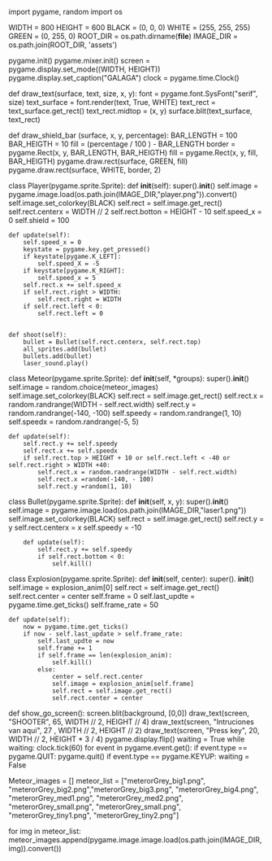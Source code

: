 import pygame, random
import os

WIDTH = 800
HEIGHT = 600
BLACK = (0, 0, 0)
WHITE = (255, 255, 255)
GREEN = (0, 255, 0)
ROOT_DIR = os.path.dirname(__file__)
IMAGE_DIR = os.path.join(ROOT_DIR, 'assets')

pygame.init()
pygame.mixer.init()
screen = pygame.display.set_mode((WIDTH, HEIGHT))
pygame.display.set_caption("GALAGA")
clock = pygame.time.Clock()

def draw_text(surface, text, size, x, y):
    font = pygame.font.SysFont("serif", size)
    text_surface = font.render(text, True, WHITE)
    text_rect = text_surface.get_rect()
    text_rect.midtop = (x, y)
    surface.blit(text_surface, text_rect)

def draw_shield_bar (surface, x, y, percentage):
    BAR_LENGTH = 100
    BAR_HEIGTH =  10
    fill = (percentage / 100 ) - BAR_LENGTH
    border = pygame.Rect(x, y, BAR_LENGTH, BAR_HEIGTH)
    fill = pygame.Rect(x, y, fill, BAR_HEIGTH)
    pygame.draw.rect(surface, GREEN, fill)
    pygame.draw.rect(surface, WHITE, border, 2)
    
class Player(pygame.sprite.Sprite):
    def __init__(self):
        super().__init__()
        self.image = pygame.image.load(os.path.join(IMAGE_DIR,"player.png")).convert()
        self.image.set_colorkey(BLACK)
        self.rect = self.image.get_rect()
        self.rect.centerx = WIDTH // 2
        self.rect.botton = HEIGHT - 10
        self.speed_x = 0
        self.shield = 100
        
    def update(self):
        self.speed_x = 0
        keystate = pygame.key.get_pressed()
        if keystate[pygame.K_LEFT]:
            self.speed_X = -5
        if keystate[pygame.K_RIGHT]:
            self.speed_x = 5
        self.rect.x += self.speed_x
        if self.rect.right > WIDTH:
            self.rect.right = WIDTH
        if self.rect.left < 0:
            self.rect.left = 0
            
            
    def shoot(self):
        bullet = Bullet(self.rect.centerx, self.rect.top)
        all_sprites.add(bullet)
        bullets.add(bullet)
        laser_sound.play()
                    
                
    
class Meteor(pygame.sprite.Sprite):
    def __init__(self, *groups):
        super().__init__()
        self.image = random.choice(meteor_images)
        self.image.set_colorkey(BLACK)
        self.rect = self.image.get_rect()
        self.rect.x = random.randrange(WIDTH - self.rect.width)
        self.rect.y = random.randrange(-140, -100)
        self.speedy = random.randrange(1, 10)
        self.speedx = random.randrange(-5, 5)


    def update(self):
        self.rect.y += self.speedy
        self.rect.x += self.speedx
        if self.rect.top > HEIGHT + 10 or self.rect.left < -40 or self.rect.right > WIDTH +40:
            self.rect.x = random.randrange(WIDTH - self.rect.width)
            self.rect.x =random(-140, - 100)
            self.rect.y =random(1, 10) 
            
class Bullet(pygame.sprite.Sprite):
    def __init__(self, x, y):
        super().__init__()
        self.image = pygame.image.load(os.path.join(IMAGE_DIR,"laser1.png"))
        self.image.set_colorkey(BLACK)
        self.rect = self.image.get_rect()
        self.rect.y = y
        self.rect.centerx = x
        self.speedy = -10
        
        
        def update(self):
            self.rect.y += self.speedy
            if self.rect.bottom < 0:
                self.kill()
                
class Explosion(pygame.sprite.Sprite):
    def __init__(self, center):
        super(). __init__()
        self.image = explosion_anim[0]
        self.rect = self.image.get_rect()
        self.rect.center = center
        self.frame = 0
        self.last_updte = pygame.time.get_ticks()
        self.frame_rate = 50 
        
        
        
    def update(self):
        now = pygame.time.get_ticks()
        if now - self.last_update > self.frame_rate:
            self.last_updte = now
            self.frame += 1
            if self.frame == len(explosion_anim):
                self.kill()
            else:
                center = self.rect.center
                self.image = explosion_anim[self.frame]
                self.rect = self.image.get_rect()
                self.rect.center = center
                
def show_go_screen():
    screen.blit(background, [0,0])
    draw_text(screen, "SHOOTER", 65, WIDTH // 2, HEIGHT // 4)
    draw_text(screen, "Intruciones van aqui", 27 , WIDTH // 2, HEIGHT // 2)
    draw_text(screen, "Press key", 20, WIDTH // 2, HEIGHT * 3 / 4)
    pygame.display.flip()
    waiting = True
    while waiting:
        clock.tick(60)
        for event in pygame.event.get():
            if event.type == pygame.QUIT:
                pygame.quit()
            if event.type == pygame.KEYUP:
                waiting = False


Meteor_images = []
meteor_list = ["meterorGrey_big1.png", "meterorGrey_big2.png","meterorGrey_big3.png", "meterorGrey_big4.png",
               "meterorGrey_med1.png", "meterorGrey_med2.png", "meterorGrey_small.png", "meterorGrey_small.png",
               "meterorGrey_tiny1.png", "meterorGrey_tiny2.png"]

for img in meteor_list:
    meteor_images.append(pygame.image.image.load(os.path.join(IMAGE_DIR, img)).convert())
